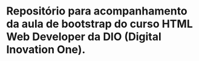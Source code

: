 # Repositório para acompanhamento da aula de bootstrap do curso HTML Web Developer da DIO (Digital Inovation One).
